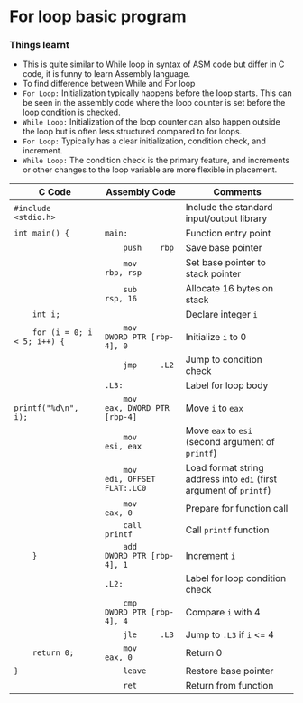 # For loop basic program 

### Things learnt
  - This is quite similar to While loop in syntax of ASM code but differ in C code, it is funny to learn Assembly language.
  - To find difference between While and For loop
  - `For Loop:` Initialization typically happens before the loop starts. This can be seen in the assembly code where the loop counter is set before the loop condition is checked.
  - `While Loop:` Initialization of the loop counter can also happen outside the loop but is often less structured compared to for loops.
  - `For Loop:` Typically has a clear initialization, condition check, and increment.
  - `While Loop:` The condition check is the primary feature, and increments or other changes to the loop variable are more flexible in placement.

| C Code | Assembly Code | Comments |
|--------|----------------|----------|
| `#include <stdio.h>` | | Include the standard input/output library |
| `int main() {` | `main:` | Function entry point |
| | `    push    rbp` | Save base pointer |
| | `    mov     rbp, rsp` | Set base pointer to stack pointer |
| | `    sub     rsp, 16` | Allocate 16 bytes on stack |
| `    int i;` | | Declare integer `i` |
| `    for (i = 0; i < 5; i++) {` | `    mov     DWORD PTR [rbp-4], 0` | Initialize `i` to 0 |
| | `    jmp     .L2` | Jump to condition check |
| | `.L3:` | Label for loop body |
| `        printf("%d\n", i);` | `    mov     eax, DWORD PTR [rbp-4]` | Move `i` to `eax` |
| | `    mov     esi, eax` | Move `eax` to `esi` (second argument of `printf`) |
| | `    mov     edi, OFFSET FLAT:.LC0` | Load format string address into `edi` (first argument of `printf`) |
| | `    mov     eax, 0` | Prepare for function call |
| | `    call    printf` | Call `printf` function |
| `    }` | `    add     DWORD PTR [rbp-4], 1` | Increment `i` |
| | `.L2:` | Label for loop condition check |
| | `    cmp     DWORD PTR [rbp-4], 4` | Compare `i` with 4 |
| | `    jle     .L3` | Jump to `.L3` if `i` <= 4 |
| `    return 0;` | `    mov     eax, 0` | Return 0 |
| `}` | `    leave` | Restore base pointer |
| | `    ret` | Return from function |
